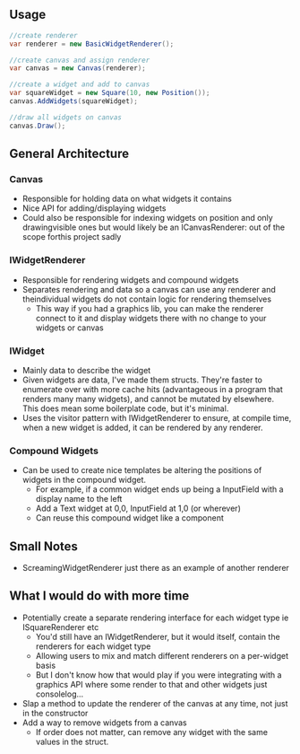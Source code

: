 ## Usage

```cs
//create renderer
var renderer = new BasicWidgetRenderer();

//create canvas and assign renderer
var canvas = new Canvas(renderer);

//create a widget and add to canvas
var squareWidget = new Square(10, new Position());
canvas.AddWidgets(squareWidget);

//draw all widgets on canvas
canvas.Draw();
```

## General Architecture

### Canvas

- Responsible for holding data on what widgets it contains
- Nice API for adding/displaying widgets
- Could also be responsible for indexing widgets on position and only drawingvisible ones but would likely be an ICanvasRenderer: out of the scope forthis project sadly

### IWidgetRenderer

- Responsible for rendering widgets and compound widgets
- Separates rendering and data so a canvas can use any renderer and theindividual widgets do not contain logic for rendering themselves
  - This way if you had a graphics lib, you can make the renderer connect to it and display widgets there with no change to your widgets or canvas

### IWidget

- Mainly data to describe the widget
- Given widgets are data, I've made them structs. They're faster to enumerate over with more cache hits (advantageous in a program that renders many many widgets), and cannot be mutated by elsewhere. This does mean some boilerplate code, but it's minimal.
- Uses the visitor pattern with IWidgetRenderer to ensure, at compile time, when a new widget is added, it can be rendered by any renderer.

### Compound Widgets

- Can be used to create nice templates be altering the positions of widgets in the compound widget.
  - For example, if a common widget ends up being a InputField with a display name to the left
  - Add a Text widget at 0,0, InputField at 1,0 (or wherever)
  - Can reuse this compound widget like a component

## Small Notes

- ScreamingWidgetRenderer just there as an example of another renderer

## What I would do with more time

- Potentially create a separate rendering interface for each widget type ie ISquareRenderer etc
  - You'd still have an IWidgetRenderer, but it would itself, contain the renderers for each widget type
  - Allowing users to mix and match different renderers on a per-widget basis
  - But I don't know how that would play if you were integrating with a graphics API where some render to that and other widgets just consolelog...
- Slap a method to update the renderer of the canvas at any time, not just in the constructor
- Add a way to remove widgets from a canvas
  - If order does not matter, can remove any widget with the same values in the struct.

